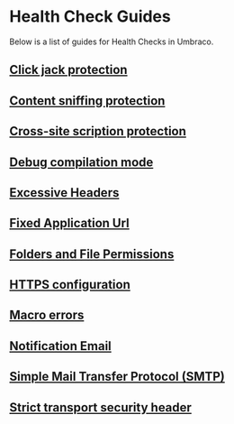 # Health Check Guides

Below is a list of guides for Health Checks in Umbraco.

## [Click jack protection](clickjackingprotection.md)

## [Content sniffing protection](contentsniffingprotection.md)

## [Cross-site scription protection](crosssitescriptingprotection.md)

## [Debug compilation mode](debugcompilationmode.md)

## [Excessive Headers](excessiveheaders.md)

## [Fixed Application Url](fixedapplicationurl.md)

## [Folders and File Permissions](folderandfilepermissions.md)

## [HTTPS configuration](httpsconfiguration.md)

## [Macro errors](macroerrors.md)

## [Notification Email](notificationemail.md)

## [Simple Mail Transfer Protocol (SMTP)](smtp.md)

## [Strict transport security header](stricttransportsecurityheader.md)
